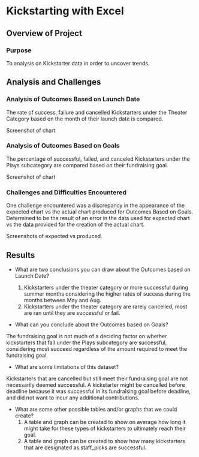 # Kickstarting with Excel

## Overview of Project

### Purpose
To analysis on Kickstarter data in order to uncover trends.

## Analysis and Challenges

### Analysis of Outcomes Based on Launch Date
The rate of success, failure and cancelled Kickstarters under the Theater Category based on the month of their launch date is compared.

Screenshot of chart

### Analysis of Outcomes Based on Goals

The percentage of successful, failed, and canceled Kickstarters under the Plays subcategory are compared based on their fundraising goal.

Screenshot of chart

### Challenges and Difficulties Encountered

One challenge encountered was a discrepancy in the appearance of the expected chart vs the actual chart produced for Outcomes Based on Goals. Determined to be the result of an error in the data used for expected chart vs the data provided for the creation of the actual chart.

Screenshots of expected vs produced. 


## Results

- What are two conclusions you can draw about the Outcomes based on Launch Date?

  1.	Kickstarters under the theater category or more successful during summer months considering the higher rates of success during the months between May and Aug.
  2.	Kickstarters under the theater category are rarely cancelled, most are ran until they are successful or fail.

- What can you conclude about the Outcomes based on Goals?

The fundraising goal is not much of a deciding factor on whether kickstarters that fall under the Plays subcategory are successful, considering most succeed regardless of the amount required to meet the fundraising goal.

- What are some limitations of this dataset?

Kickstarters that are cancelled but still meet their fundraising goal are not necessarily deemed successful. A kickstarter might be cancelled before deadline      because it was successful in its fundraising goal before deadline, and did not want to incur any additional contributions.

- What are some other possible tables and/or graphs that we could create?
  1. A table and graph can be created to show on average how long it might take for these types of kickstarters to ultimately reach their goal.
  2. A table and graph can be created to show how many kickstarters that are designated as staff_picks are successful.  


